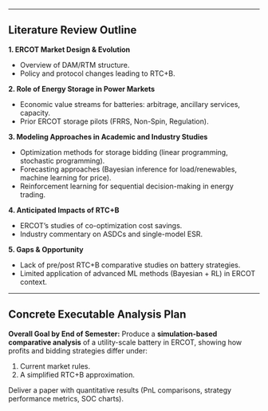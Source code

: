 

---

## **Literature Review Outline**

**1. ERCOT Market Design & Evolution**

* Overview of DAM/RTM structure.
* Policy and protocol changes leading to RTC+B.

**2. Role of Energy Storage in Power Markets**

* Economic value streams for batteries: arbitrage, ancillary services, capacity.
* Prior ERCOT storage pilots (FRRS, Non-Spin, Regulation).

**3. Modeling Approaches in Academic and Industry Studies**

* Optimization methods for storage bidding (linear programming, stochastic programming).
* Forecasting approaches (Bayesian inference for load/renewables, machine learning for price).
* Reinforcement learning for sequential decision-making in energy trading.

**4. Anticipated Impacts of RTC+B**

* ERCOT’s studies of co-optimization cost savings.
* Industry commentary on ASDCs and single-model ESR.

**5. Gaps & Opportunity**

* Lack of pre/post RTC+B comparative studies on battery strategies.
* Limited application of advanced ML methods (Bayesian + RL) in ERCOT context.

---

## **Concrete Executable Analysis Plan**

**Overall Goal by End of Semester:**
Produce a **simulation-based comparative analysis** of a utility-scale battery in ERCOT, showing how profits and bidding strategies differ under:

1. Current market rules.
2. A simplified RTC+B approximation.

Deliver a paper with quantitative results (PnL comparisons, strategy performance metrics, SOC charts).

